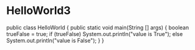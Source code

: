 # HelloWorld3
public class HelloWorld {
    public static void main(String [] args) {
        boolean trueFalse = true;
        if (trueFalse)
    System.out.println("value is True");
    else
        System.out.println("value is False");
    }
}
